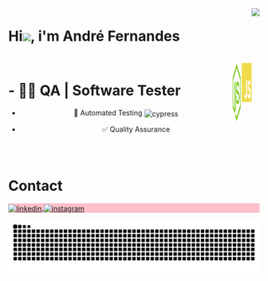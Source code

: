 <img align="right" height="350em" src="https://64.media.tumblr.com/218743face901eeb64a38ac524250f83/cd383be6f94c5f42-02/s2048x3072/3315d59945f5c421529ebd7e0e813420b7b59f37.png"/>
<h1 align="left">Hi<img src="https://raw.githubusercontent.com/kaueMarques/kaueMarques/master/hi.gif" height="30px">, i'm André Fernandes</h1>

<div  align="center"> 
  <div style="display: inline_block"><br>
    <img align="right" height="80" width="20" alt="js-icon"  src="https://raw.githubusercontent.com/devicons/devicon/master/icons/javascript/javascript-plain.svg">
    <img align="right" height="120" width="20" alt="nodejs-icon" src="https://raw.githubusercontent.com/devicons/devicon/master/icons/nodejs/nodejs-original.svg">

   </div>
    
  <h1 align="left">- 👨‍💻 QA | Software Tester</h1>

- 🚀 Automated Testing <img width="100em" align="center" src="https://miro.medium.com/max/806/1*NvPgYjeU1dR4cDlYOBsszA.png" alt="cypress"/>

- ✅ Quality Assurance

<!--



-->

<br><br>



<h1 align="left">Contact</h1>
<p align="left" style="background:pink">
<a href="https://www.linkedin.com/in/andre-pertence/" target="_blank">
  <img align="center" src="https://img.shields.io/badge/-andrefspx-05122A?style=flat&logo=linkedin" alt="linkedin"/>
</a>
<a href="https://www.instagram.com/andrefssp/" target="_blank">
 <img align="center" src="https://img.shields.io/badge/-andrefspx-05122A?style=flat&logo=instagram" alt="instagram"/>
</a>
</p>

<div  class="snake"  align="center">

![Snake animation](https://github.com/walterowisk/walterowisk/blob/output/github-contribution-grid-snake.svg)

</div>

<!--
